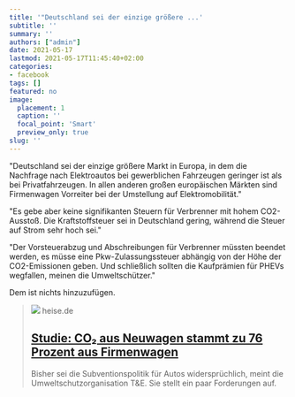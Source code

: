 ```yaml
---
title: '"Deutschland sei der einzige größere ...'
subtitle: ''
summary: ''
authors: ["admin"]
date: 2021-05-17
lastmod: 2021-05-17T11:45:40+02:00
categories:
- facebook
tags: []
featured: no
image:
  placement: 1
  caption: ''
  focal_point: 'Smart'
  preview_only: true
slug: ''
---
```

"Deutschland sei der einzige größere Markt in Europa, in dem die Nachfrage nach Elektroautos bei gewerblichen Fahrzeugen geringer ist als bei Privatfahrzeugen. In allen anderen großen europäischen Märkten sind Firmenwagen Vorreiter bei der Umstellung auf Elektromobilität."

"Es gebe aber keine signifikanten Steuern für Verbrenner mit hohem CO2-Ausstoß. Die Kraftstoffsteuer sei in Deutschland gering, während die Steuer auf Strom sehr hoch sei."

"Der Vorsteuerabzug und Abschreibungen für Verbrenner müssten beendet werden, es müsse eine Pkw-Zulassungssteuer abhängig von der Höhe der CO2-Emissionen geben. Und schließlich sollten die Kaufprämien für PHEVs wegfallen, meinen die Umweltschützer."

Dem ist nichts hinzuzufügen.
> [![](https://heise.cloudimg.io/bound/1200x1200/q85.png-lossy-85.webp-lossy-85.foil1/_www-heise-de_/imgs/18/3/1/0/6/4/9/4/IMG_3034-e751d708fe7b0d99.jpeg)](https://www.heise.de/news/Studie-CO-aus-Neuwagen-stammt-zu-76-Prozent-aus-Firmenwagen-6047046.html)
> heise.de
> ## [Studie: CO₂ aus Neuwagen stammt zu 76 Prozent aus Firmenwagen](https://www.heise.de/news/Studie-CO-aus-Neuwagen-stammt-zu-76-Prozent-aus-Firmenwagen-6047046.html)
>
>Bisher sei die Subventionspolitik für Autos widersprüchlich, meint die Umweltschutzorganisation T&E. Sie stellt ein paar Forderungen auf.

